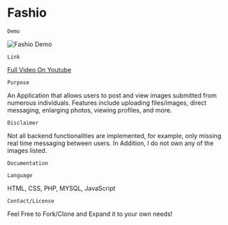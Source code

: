# Fashio

``` 
Demo 
```

![Fashio Demo](demo/FashioVid.gif)

```
Link
```

[Full Video On Youtube](https://youtu.be/soVYhIuvG2E)


```
Purpose
```

An Application that allows users to post and view images submitted from numerous individuals. Features include uploading files/images, direct messaging, enlarging photos, viewing profiles, and more. 


```
Disclaimer
```
Not all backend functionalities are implemented, for example, only missing real time messaging between users. 
In Addition, I do not own any of the images listed.


```
Documentation
```



```
Language
```

HTML,  CSS, PHP, MYSQL, JavaScript


```
Contact/License
```
Feel Free to Fork/Clone and Expand it to your own needs!
